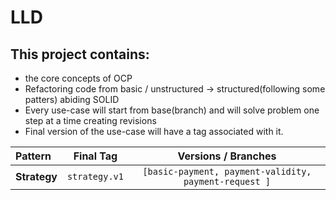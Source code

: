 # LLD 

## This project contains:
  - the core concepts of OCP
  - Refactoring code from basic / unstructured -> structured(following some patters) abiding SOLID
  - Every use-case will start from base(branch) and will solve problem one step at a time creating revisions
  - Final version of the use-case will have a tag associated with it.


| Pattern  |   Final Tag    |                    Versions / Branches                    |
|:---------|:--------------:|:---------------------------------------------------------:|
| **Strategy** | `strategy.v1`  | ```[basic-payment, payment-validity, payment-request ]``` |
